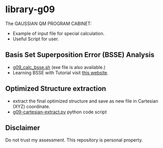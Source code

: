 # library-g09
The GAUSSIAN QM PROGRAM CABINET: 
- Example of input file for special calculation.
- Useful Script for user.
## Basis Set Superposition Error (BSSE) Analysis
- [g09_calc_bsse.sh](https://github.com/rangsimanketkaew/library-g09/blob/master/g09_calc_bsse.sh) (exe file is also available.)
- Learning BSSE with Tutorial visit [this website](https://sites.google.com/sci.tu.ac.th/compchem-rk/lesson-2/bsse). 
## Optimized Structure extraction
- extract the final optimized structure and save as new file in Cartesian (XYZ) coordinate.
- [g09-cartesian-extract.py](https://github.com/rangsimanketkaew/library-g09/blob/master/g09-cartesian-extract.py) python code script
## Disclaimer
Do not trust my assessment. This repository is personal property.
